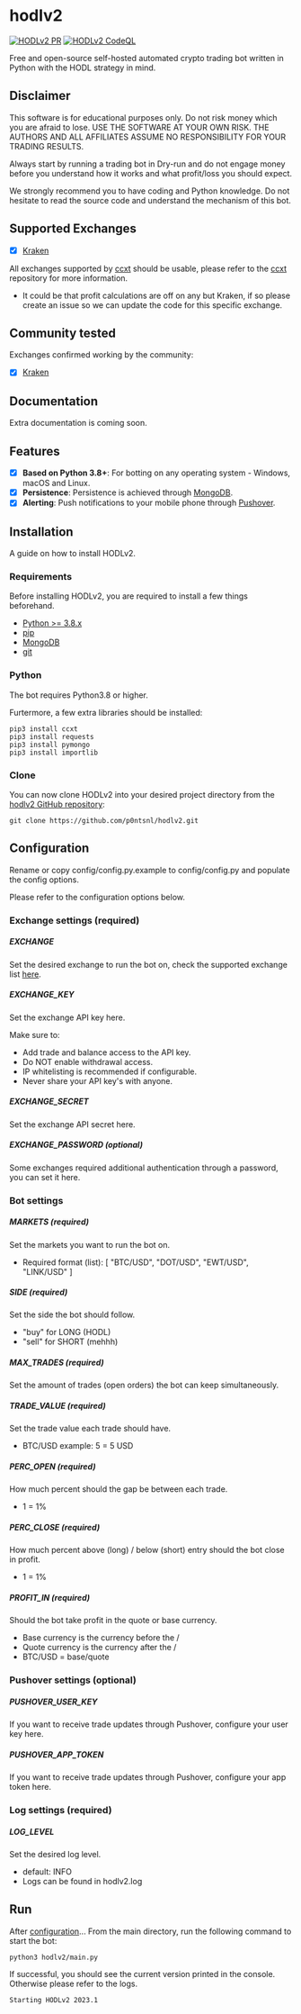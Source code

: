 # hodlv2

[![HODLv2 PR](https://github.com/p0ntsnl/hodlv2/workflows/PR/badge.svg)](https://github.com/p0ntsnl/hodlv2/actions/)
[![HODLv2 CodeQL](https://github.com/p0ntsnl/hodlv2/workflows/CodeQL/badge.svg)](https://github.com/p0ntsnl/hodlv2/actions/)

Free and open-source self-hosted automated crypto trading bot written in Python with the HODL strategy in mind.

## Disclaimer

This software is for educational purposes only. Do not risk money which
you are afraid to lose. USE THE SOFTWARE AT YOUR OWN RISK. THE AUTHORS
AND ALL AFFILIATES ASSUME NO RESPONSIBILITY FOR YOUR TRADING RESULTS.

Always start by running a trading bot in Dry-run and do not engage money
before you understand how it works and what profit/loss you should
expect.

We strongly recommend you to have coding and Python knowledge. Do not
hesitate to read the source code and understand the mechanism of this bot.

## Supported Exchanges

- [X] [Kraken](https://kraken.com/)

All exchanges supported by [ccxt](https://github.com/ccxt/ccxt) should be usable, please refer to the [ccxt](https://github.com/ccxt/ccxt) repository for more information.

* It could be that profit calculations are off on any but Kraken, if so please create an issue so we can update the code for this specific exchange.

## Community tested

Exchanges confirmed working by the community:

- [X] [Kraken](https://kraken.com/)

## Documentation

Extra documentation is coming soon.

## Features

- [x] **Based on Python 3.8+**: For botting on any operating system - Windows, macOS and Linux.
- [x] **Persistence**: Persistence is achieved through [MongoDB](https://mongodb.com).
- [x] **Alerting**: Push notifications to your mobile phone through [Pushover](https://pushover.com).

## Installation

A guide on how to install HODLv2.

### Requirements 

Before installing HODLv2, you are required to install a few things beforehand.

- [Python >= 3.8.x](https://docs.python-guide.org/starting/installation/)
- [pip](https://pip.pypa.io/en/stable/installing/)
- [MongoDB](https://www.mongodb.com/docs/manual/administration/install-community/)
- [git](https://git-scm.com/book/en/v2/Getting-Started-Installing-Git)

### Python

The bot requires Python3.8 or higher.

Furtermore, a few extra libraries should be installed:
```
pip3 install ccxt
pip3 install requests
pip3 install pymongo
pip3 install importlib
```

### Clone

You can now clone HODLv2 into your desired project directory from the [hodlv2 GitHub repository](https://github.com/p0ntsnl/hodlv2):
```
git clone https://github.com/p0ntsnl/hodlv2.git
```

## Configuration

Rename or copy config/config.py.example to config/config.py and populate the config options.

Please refer to the configuration options below.

### Exchange settings (required)

##### **EXCHANGE**

Set the desired exchange to run the bot on, check the supported exchange list [here](https://github.com/ccxt/ccxt#supported-cryptocurrency-exchange-markets).

##### **EXCHANGE_KEY**

Set the exchange API key here.

Make sure to:
- Add trade and balance access to the API key.
- Do NOT enable withdrawal access.
- IP whitelisting is recommended if configurable.
- Never share your API key's with anyone.

##### **EXCHANGE_SECRET**

Set the exchange API secret here.

##### **EXCHANGE_PASSWORD** (optional)

Some exchanges required additional authentication through a password, you can set it here.

### Bot settings

##### **MARKETS** (required)

Set the markets you want to run the bot on.

- Required format (list): [ "BTC/USD", "DOT/USD", "EWT/USD", "LINK/USD" ]

##### **SIDE** (required)

Set the side the bot should follow.

- "buy" for LONG (HODL)
- "sell" for SHORT (mehhh)

##### **MAX_TRADES** (required)

Set the amount of trades (open orders) the bot can keep simultaneously.

##### **TRADE_VALUE** (required)

Set the trade value each trade should have.

- BTC/USD example: 5 = 5 USD

##### **PERC_OPEN** (required)

How much percent should the gap be between each trade.

- 1 = 1%

##### **PERC_CLOSE** (required)

How much percent above (long) / below (short) entry should the bot close in profit.

- 1 = 1%

##### **PROFIT_IN** (required)

Should the bot take profit in the quote or base currency.

- Base currency is the currency before the /
- Quote currency is the currency after the /
- BTC/USD = base/quote

### Pushover settings (optional)

##### **PUSHOVER_USER_KEY**

If you want to receive trade updates through Pushover, configure your user key here.

##### **PUSHOVER_APP_TOKEN**

If you want to receive trade updates through Pushover, configure your app token here.

### Log settings (required)

##### **LOG_LEVEL**

Set the desired log level.

- default: INFO
- Logs can be found in hodlv2.log

## Run

After [configuration](#configuration)...
From the main directory, run the following command to start the bot:
```
python3 hodlv2/main.py
```

If successful, you should see the current version printed in the console. Otherwise please refer to the logs.
```
Starting HODLv2 2023.1
```
